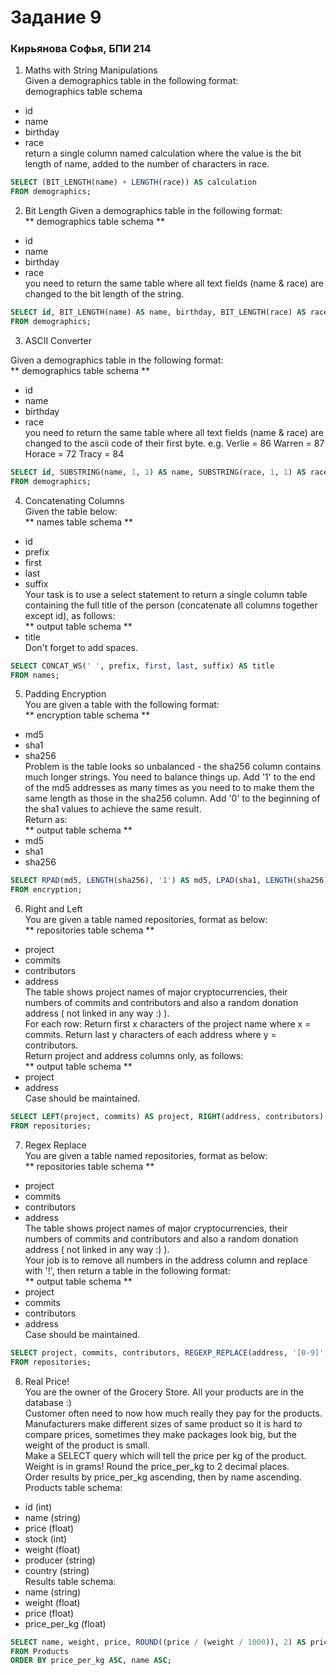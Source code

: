 # Задание 9

### Кирьянова Софья, БПИ 214

1. Maths with String Manipulations  
Given a demographics table in the following format:  
demographics table schema  
* id  
* name  
* birthday  
* race  
return a single column named calculation where the value is the bit length of name, added to the number of characters in race.  

```sql
SELECT (BIT_LENGTH(name) + LENGTH(race)) AS calculation
FROM demographics;
```

2. Bit Length
Given a demographics table in the following format:  
** demographics table schema **  
* id  
* name  
* birthday  
* race  
you need to return the same table where all text fields (name & race) are changed to the bit length of the string.

```sql
SELECT id, BIT_LENGTH(name) AS name, birthday, BIT_LENGTH(race) AS race
FROM demographics;
```

3. ASCII Converter

Given a demographics table in the following format:  
** demographics table schema **  
* id  
* name  
* birthday  
* race  
you need to return the same table where all text fields (name & race) are changed to the ascii code of their first byte.
e.g. Verlie = 86 Warren = 87 Horace = 72 Tracy = 84  

```sql
SELECT id, SUBSTRING(name, 1, 1) AS name, SUBSTRING(race, 1, 1) AS race
FROM demographics;
```

4. Concatenating Columns  
Given the table below:  
** names table schema **  
* id  
* prefix  
* first  
* last  
* suffix  
Your task is to use a select statement to return a single column table containing the full title of the person (concatenate all columns together except id), as follows:  
** output table schema **  
* title  
Don't forget to add spaces.
```sql
SELECT CONCAT_WS(' ', prefix, first, last, suffix) AS title
FROM names;
```
5. Padding Encryption  
You are given a table with the following format:  
** encryption table schema **  
* md5  
* sha1  
* sha256  
Problem is the table looks so unbalanced - the sha256 column contains much longer strings. You need to balance things up. Add '1' to the end of the md5 addresses as many times as you need to to make them the same length as those in the sha256 column. Add '0' to the beginning of the sha1 values to achieve the same result.  
Return as:  
** output table schema **  
* md5   
* sha1  
* sha256

```sql
SELECT RPAD(md5, LENGTH(sha256), '1') AS md5, LPAD(sha1, LENGTH(sha256), '0') AS sha1, sha256
FROM encryption;
```
6. Right and Left  
You are given a table named repositories, format as below:  
** repositories table schema **  
* project  
* commits  
* contributors  
* address  
The table shows project names of major cryptocurrencies, their numbers of commits and contributors and also a random donation address ( not linked in any way :) ).  
For each row: Return first x characters of the project name where x = commits. Return last y characters of each address where y = contributors.  
Return project and address columns only, as follows:  
** output table schema **  
* project  
* address  
Case should be maintained.

```sql
SELECT LEFT(project, commits) AS project, RIGHT(address, contributors) AS address
FROM repositories;
```

7. Regex Replace  
You are given a table named repositories, format as below:  
** repositories table schema **  
* project  
* commits  
* contributors  
* address  
The table shows project names of major cryptocurrencies, their numbers of commits and contributors and also a random donation address ( not linked in any way :) ).  
Your job is to remove all numbers in the address column and replace with '!', then return a table in the following format:  
** output table schema **  
* project  
* commits  
* contributors  
* address  
Case should be maintained.

```sql
SELECT project, commits, contributors, REGEXP_REPLACE(address, '[0-9]', '!') AS address
FROM repositories;
```
8. Real Price!  
You are the owner of the Grocery Store. All your products are in the database :)  
Customer often need to now how much really they pay for the products. Manufacturers make different sizes of same product so it is hard to compare prices, sometimes they make packages look big, but the weight of the product is small.   
Make a SELECT query which will tell the price per kg of the product.  
Weight is in grams! Round the price_per_kg to 2 decimal places.  
Order results by price_per_kg ascending, then by name ascending.  
Products table schema:  
* id (int)  
* name (string)  
* price (float)  
* stock (int)  
* weight (float)  
* producer (string)  
* country (string)  
Results table schema:  
* name (string)  
* weight (float)  
* price (float)  
* price_per_kg (float)

```sql
SELECT name, weight, price, ROUND((price / (weight / 1000)), 2) AS price_per_kg
FROM Products
ORDER BY price_per_kg ASC, name ASC;
```









